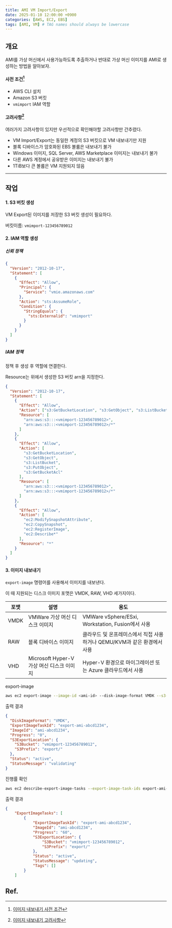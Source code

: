 ```yaml
---
title: AMI VM Import/Export
date: 2025-01-10 12:00:00 +0900
categories: [AWS, EC2, EBS]
tags: [AMI, VM] # TAG names should always be lowercase
---
```


## 개요

AMI를 가상 머신에서 사용가능하도록 추출하거나 반대로 가상 머신 이미지를 AMI로 생성하는 방법을 알아보자.

#### 사전 조건[^1]

- AWS CLI 설치
- Amazon S3 버킷
- `vmimport` IAM 역할

#### 고려사항[^2]

여러가지 고려사항이 있지만 우선적으로 확인해야할 고려사항만 간추렸다.

- VM Import/Export는 동일한 계정의 S3 버킷으로 VM 내보내기만 지원
- 블록 디바이스가 암호화된 EBS 볼륨은 내보내기 불가
- Windows 이미지, SQL Server, AWS Marketplace 이미지는 내보내기 불가
- 다른 AWS 계정에서 공유받은 이미지는 내보내기 불가
- 1TiB보다 큰 볼륨은 VM 지원되지 않음

---

## 작업

#### 1. S3 버킷 생성

VM Export된 이미지를 저장한 S3 버킷 생성이 필요하다.

버킷이름: `vmimport-123456789012`

#### 2. IAM 역할 생성

##### 신뢰 정책

```json
{
  "Version": "2012-10-17",
  "Statement": [
    {
      "Effect": "Allow",
      "Principal": {
        "Service": "vmie.amazonaws.com"
      },
      "Action": "sts:AssumeRole",
      "Condition": {
        "StringEquals": {
          "sts:Externalid": "vmimport"
        }
      }
    }
  ]
}
```

##### IAM 정책

정책 후 생성 후 역할에 연결한다.

Resource는 위에서 생성한 S3 버킷 arn을 지정한다.

```json
{
  "Version": "2012-10-17",
  "Statement": [
    {
      "Effect": "Allow",
      "Action": ["s3:GetBucketLocation", "s3:GetObject", "s3:ListBucket"],
      "Resource": [
        "arn:aws:s3:::<vmimport-123456789012>",
        "arn:aws:s3:::<vmimport-123456789012>/*"
      ]
    },
    {
      "Effect": "Allow",
      "Action": [
        "s3:GetBucketLocation",
        "s3:GetObject",
        "s3:ListBucket",
        "s3:PutObject",
        "s3:GetBucketAcl"
      ],
      "Resource": [
        "arn:aws:s3:::<vmimport-123456789012>",
        "arn:aws:s3:::<vmimport-123456789012>/*"
      ]
    },
    {
      "Effect": "Allow",
      "Action": [
        "ec2:ModifySnapshotAttribute",
        "ec2:CopySnapshot",
        "ec2:RegisterImage",
        "ec2:Describe*"
      ],
      "Resource": "*"
    }
  ]
}
```

#### 3. 이미지 내보내기

`export-image` 명령어를 사용해서 이미지를 내보낸다.

이 때 지원되는 디스크 이미지 포맷은 VMDK, RAW, VHD 세가지이다.

| 포맷 | 설명                                      | 용도                                                                     |
| ---- | ----------------------------------------- | ------------------------------------------------------------------------ |
| VMDK | VMWare 가상 머신 디스크 이미지            | VMWare vSphere/ESxi, Workstation, Fusion에서 사용                        |
| RAW  | 블록 디바이스 이미지                      | 클라우드 및 온프레미스에서 직접 사용하거나 QEMU/KVM과 같은 환경에서 사용 |
| VHD  | Microsoft Hyper-V 가상 머신 디스크 이미지 | Hyper-V 환경으로 마이그레이션 또는 Azure 클라우드에서 사용               |

export-image

```bash
aws ec2 export-image --image-id <ami-id> --disk-image-format VMDK --s3-export-location S3Bucket=<vmimport-123456789012>,S3Prefix=export/ --region <region>
```

출력 결과

```json
{
  "DiskImageFormat": "VMDK",
  "ExportImageTaskId": "export-ami-abcd1234",
  "ImageId": "ami-abcd1234",
  "Progress": "0",
  "S3ExportLocation": {
    "S3Bucket": "vmimport-123456789012",
    "S3Prefix": "export/"
  },
  "Status": "active",
  "StatusMessage": "validating"
}
```

진행률 확인

```bash
aws ec2 describe-export-image-tasks --export-image-task-ids export-ami-abcd1234 --region <region>
```

출력 결과

```json
{
    "ExportImageTasks": [
        {
            "ExportImageTaskId": "export-ami-abcd1234",
            "ImageId": "ami-abcd1234",
            "Progress": "60",
            "S3ExportLocation": {
                "S3Bucket": "vmimport-123456789012",
                "S3Prefix": "export/"
            },
            "Status": "active",
            "StatusMessage": "updating",
            "Tags": []
        }
    ]
```

## Ref.

[^1]: [이미지 내보내기 사전 조건](https://docs.aws.amazon.com/ko_kr/vm-import/latest/userguide/prerequisites-image-export.html)
[^2]: [이미지 내보내기 고려사항](https://docs.aws.amazon.com/ko_kr/vm-import/latest/userguide/limits-image-export.html)
